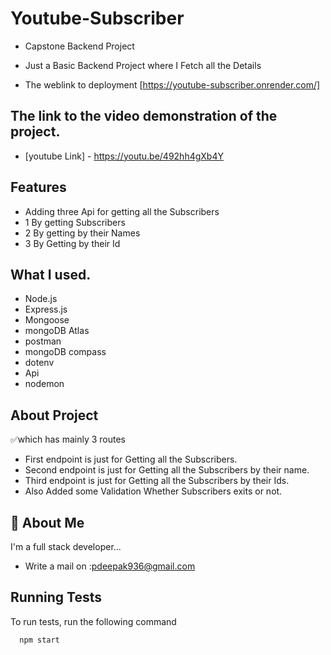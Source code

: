 # Youtube-Subscriber

- Capstone Backend Project
- Just a Basic Backend Project where I Fetch all the Details


- The weblink to deployment
[https://youtube-subscriber.onrender.com/]

## The link to the video demonstration of the project.
- [youtube Link] - https://youtu.be/492hh4gXb4Y



## Features
- Adding three Api for getting all the Subscribers
- 1 By getting Subscribers
- 2 By getting by their Names
- 3 By Getting by their Id


## What I used.
- Node.js
- Express.js
- Mongoose
- mongoDB Atlas
- postman
- mongoDB compass
- dotenv
- Api
- nodemon

## About Project

✅which has mainly  3 routes

- First endpoint is just for Getting all the Subscribers.
- Second endpoint is just for Getting all the  Subscribers by their name.
- Third endpoint is just for Getting all the  Subscribers by their Ids.
- Also Added some Validation Whether Subscribers exits or not.







## 🚀 About Me
I'm a full stack developer...
- Write a mail on :pdeepak936@gmail.com


## Running Tests

To run tests, run the following command

```bash
  npm start
```

